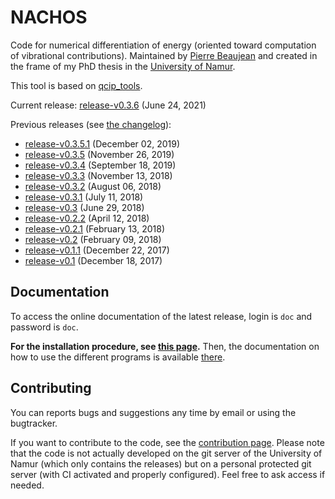 # NACHOS

Code for numerical differentiation of energy (oriented toward computation of vibrational contributions).
Maintained by [Pierre Beaujean](pierre.beaujean@unamur.be) and created in the frame of my PhD thesis in the [University of Namur](https://www.unamur.be).

This tool is based on [qcip_tools](https://gitlab.unamur.be/chimie/lct/qcip_tools).

<!-- STABLE: -->
Current release: [release-v0.3.6](https://gitlab.unamur.be/chimie/lct/nachos/tree/release-v0.3.6) (June 24, 2021)

Previous releases (see [the changelog](./CHANGELOG.md)):
<!-- PREVIOUS: -->
+  [release-v0.3.5.1](https://gitlab.unamur.be/chimie/lct/nachos/tree/release-v0.3.5.1) (December 02, 2019)
+  [release-v0.3.5](https://gitlab.unamur.be/chimie/lct/nachos/tree/release-v0.3.5) (November 26, 2019)
+  [release-v0.3.4](https://gitlab.unamur.be/chimie/lct/nachos/tree/release-v0.3.4) (September 18, 2019)
+  [release-v0.3.3](https://gitlab.unamur.be/chimie/lct/nachos/tree/release-v0.3.3) (November 13, 2018)
+  [release-v0.3.2](https://gitlab.unamur.be/chimie/lct/nachos/tree/release-v0.3.2) (August 06, 2018)
+  [release-v0.3.1](https://gitlab.unamur.be/chimie/lct/nachos/tree/release-v0.3.1) (July 11, 2018)
+  [release-v0.3](https://gitlab.unamur.be/chimie/lct/nachos/tree/release-v0.3) (June 29, 2018)
+  [release-v0.2.2](https://gitlab.unamur.be/chimie/lct/nachos/tree/release-v0.2.2) (April 12, 2018)
+  [release-v0.2.1](https://gitlab.unamur.be/chimie/lct/nachos/tree/release-v0.2.1) (February 13, 2018)
+  [release-v0.2](https://gitlab.unamur.be/chimie/lct/nachos/tree/release-v0.2) (February 09, 2018)
+  [release-v0.1.1](https://gitlab.unamur.be/pierre.beaujean/nachos/tree/release-v0.1.1) (December 22, 2017)
+  [release-v0.1](https://gitlab.unamur.be/chimie/lct/nachos/tree/release-v0.1) (December 18, 2017)


## Documentation

To access the online documentation of the latest release, login is `doc` and password is `doc`.

**For the installation procedure, see [this page](http://perso.unamur.be/~pbeaujea/nachos/html/install.html).**
Then, the documentation on how to use the different programs is available [there](http://perso.unamur.be/~pbeaujea/nachos/html/use.html).


## Contributing

You can reports bugs and suggestions any time by email or using the bugtracker.

If you want to contribute to the code, see the [contribution page](./documentation/source/contributing.rst). 
Please note that the code is not actually developed on the git server of the University of Namur (which only contains the releases) but on a personal protected git server (with CI activated and properly configured). 
Feel free to ask access if needed.
